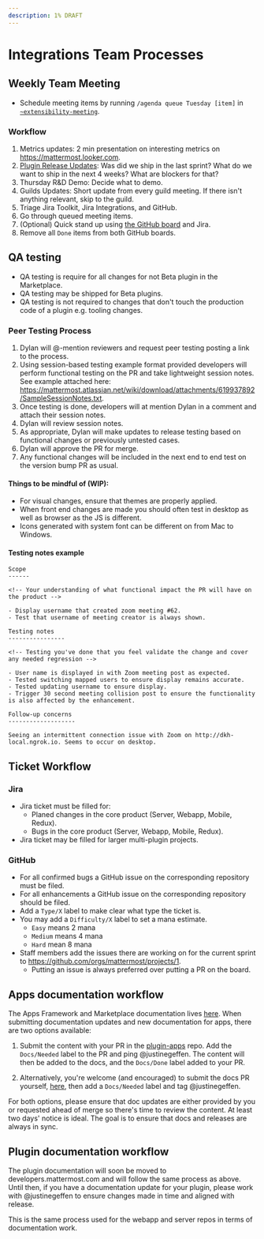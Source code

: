 ```yaml
---
description: 1% DRAFT
---
```


# Integrations Team Processes

## Weekly Team Meeting

- Schedule meeting items by running `/agenda queue Tuesday [item]` in [`~extensibility-meeting`](https://community.mattermost.com/core/channels/extensibility-meeting).

### Workflow

1. Metrics updates: 2 min presentation on interesting metrics on https://mattermost.looker.com.
2. [Plugin Release Updates](https://github.com/orgs/mattermost/projects/1): Was did we ship in the last sprint? What do we want to ship in the next 4 weeks? What are blockers for that?
3. Thursday R&D Demo: Decide what to demo.
4. Guilds Updates: Short update from every guild meeting. If there isn't anything relevant, skip to the guild.
5. Triage Jira Toolkit, Jira Integrations, and GitHub.
6. Go through queued meeting items.
7. (Optional) Quick stand up using [the GitHub board](https://github.com/orgs/mattermost/projects/1) and Jira.
8. Remove all `Done` items from both GitHub boards.

## QA testing

- QA testing is require for all changes for not Beta plugin in the Marketplace.
- QA testing may be shipped for Beta plugins.
- QA testing is not required to changes that don't touch the production code of a plugin e.g. tooling changes.

### Peer Testing Process

1. Dylan will @-mention reviewers and request peer testing posting a link to the process.
2. Using session-based testing example format provided developers will perform functional testing on the PR and take lightweight session notes. See example attached here: https://mattermost.atlassian.net/wiki/download/attachments/619937892/SampleSessionNotes.txt.
3. Once testing is done, developers will at mention Dylan in a comment and attach their session notes.
4. Dylan will review session notes.
5. As appropriate, Dylan will make updates to release testing based on functional changes or previously untested cases.
6. Dylan will approve the PR for merge.
7. Any functional changes will be included in the next end to end test on the version bump PR as usual.

#### Things to be mindful of (WIP):

- For visual changes, ensure that themes are properly applied.
- When front end changes are made you should often test in desktop as well as browser as the JS is different.
- Icons generated with system font can be different on from Mac to Windows.

#### Testing notes example

```
Scope
------

<!-- Your understanding of what functional impact the PR will have on the product -->

- Display username that created zoom meeting #62.
- Test that username of meeting creator is always shown.

Testing notes
----------------

<!-- Testing you've done that you feel validate the change and cover any needed regression -->

- User name is displayed in with Zoom meeting post as expected.
- Tested switching mapped users to ensure display remains accurate.
- Tested updating username to ensure display.
- Trigger 30 second meeting collision post to ensure the functionality is also affected by the enhancement.

Follow-up concerns
-------------------

Seeing an intermittent connection issue with Zoom on http://dkh-local.ngrok.io. Seems to occur on desktop.
```

## Ticket Workflow

### Jira

- Jira ticket must be filled for:
    - Planed changes in the core product (Server, Webapp, Mobile, Redux).
    - Bugs in the core product (Server, Webapp, Mobile, Redux).
- Jira ticket may be filled for larger multi-plugin projects.

### GitHub

- For all confirmed bugs a GitHub issue on the corresponding repository must be filed.
- For all enhancements a GitHub issue on the corresponding repository should be filed.
- Add a `Type/X` label to make clear what type the ticket is.
- You may add a `Difficulty/X` label to set a mana estimate.
    - `Easy` means 2 mana
    - `Medium` means 4 mana
    - `Hard` mean 8 mana
- Staff members add the issues there are working on for the current sprint to https://github.com/orgs/mattermost/projects/1.
    - Putting an issue is always preferred over putting a PR on the board.

## Apps documentation workflow

The Apps Framework and Marketplace documentation lives [here](https://github.com/mattermost/mattermost-developer-documentation/tree/master/site/content/integrate/apps). When submitting documentation updates and new documentation for apps, there are two options available:

1. Submit the content with your PR in the [plugin-apps](https://github.com/mattermost/mattermost-plugin-apps) repo. Add the ``Docs/Needed`` label to the PR and ping @justinegeffen. The content will then be added to the docs, and the ``Docs/Done`` label added to your PR.

2. Alternatively, you're welcome (and encouraged) to submit the docs PR yourself, [here](https://github.com/mattermost/mattermost-developer-documentation/tree/master/site/content/integrate/apps), then add a ``Docs/Needed`` label and tag @justinegeffen.

For both options, please ensure that doc updates are either provided by you or requested ahead of merge so there's time to review the content. At least two days' notice is ideal. The goal is to ensure that docs and releases are always in sync. 

## Plugin documentation workflow

The plugin documentation will soon be moved to developers.mattermost.com and will follow the same process as above. Until then, if you have a documentation update for your plugin, please work with @justinegeffen to ensure changes made in time and aligned with release.


This is the same process used for the webapp and server repos in terms of documentation work.
